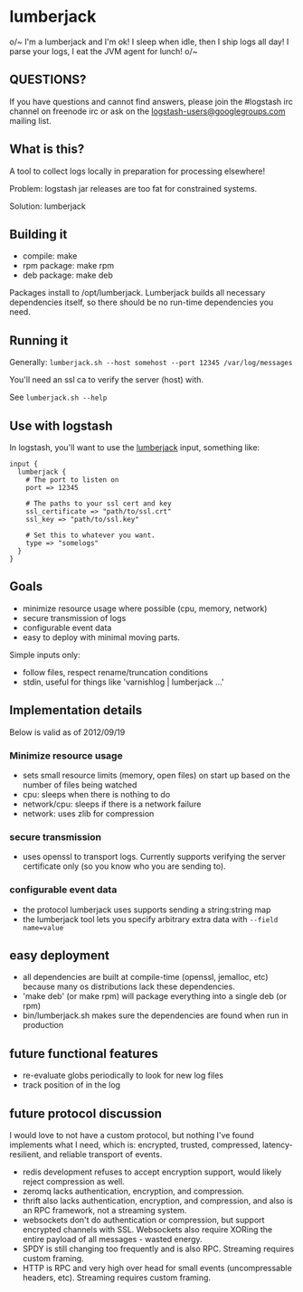 # lumberjack

o/~ I'm a lumberjack and I'm ok! I sleep when idle, then I ship logs all day! I parse your logs, I eat the JVM agent for lunch! o/~

## QUESTIONS?

If you have questions and cannot find answers, please join the #logstash irc
channel on freenode irc or ask on the logstash-users@googlegroups.com mailing
list.

## What is this?

A tool to collect logs locally in preparation for processing elsewhere!

Problem: logstash jar releases are too fat for constrained systems.

Solution: lumberjack

## Building it

* compile: make 
* rpm package: make rpm
* deb package: make deb

Packages install to /opt/lumberjack. Lumberjack builds all necessary
dependencies itself, so there should be no run-time dependencies you
need.

## Running it

Generally: `lumberjack.sh --host somehost --port 12345 /var/log/messages`

You'll need an ssl ca to verify the server (host) with.

See `lumberjack.sh --help`

## Use with logstash

In logstash, you'll want to use the [lumberjack](http://logstash.net/docs/latest/inputs/lumberjack) input, something like:

    input {
      lumberjack {
        # The port to listen on
        port => 12345

        # The paths to your ssl cert and key
        ssl_certificate => "path/to/ssl.crt"
        ssl_key => "path/to/ssl.key"

        # Set this to whatever you want.
        type => "somelogs"
      }
    }

## Goals

* minimize resource usage where possible (cpu, memory, network)
* secure transmission of logs
* configurable event data
* easy to deploy with minimal moving parts.

Simple inputs only:

* follow files, respect rename/truncation conditions
* stdin, useful for things like 'varnishlog | lumberjack ...'

## Implementation details 

Below is valid as of 2012/09/19

### Minimize resource usage

* sets small resource limits (memory, open files) on start up based on the
  number of files being watched
* cpu: sleeps when there is nothing to do
* network/cpu: sleeps if there is a network failure
* network: uses zlib for compression

### secure transmission

* uses openssl to transport logs. Currently supports verifying the server
  certificate only (so you know who you are sending to).

### configurable event data

* the protocol lumberjack uses supports sending a string:string map
* the lumberjack tool lets you specify arbitrary extra data with `--field name=value`

## easy deployment

* all dependencies are built at compile-time (openssl, jemalloc, etc) because many os distributions lack these dependencies.
* 'make deb' (or make rpm) will package everything into a single deb (or rpm)
* bin/lumberjack.sh makes sure the dependencies are found when run in production

## future functional features

* re-evaluate globs periodically to look for new log files
* track position of in the log

## future protocol discussion

I would love to not have a custom protocol, but nothing I've found implements
what I need, which is: encrypted, trusted, compressed, latency-resilient, and
reliable transport of events.

* redis development refuses to accept encryption support, would likely reject
  compression as well.
* zeromq lacks authentication, encryption, and compression.
* thrift also lacks authentication, encryption, and compression, and also is an
  RPC framework, not a streaming system.
* websockets don't do authentication or compression, but support encrypted
  channels with SSL. Websockets also require XORing the entire payload of all
  messages - wasted energy.
* SPDY is still changing too frequently and is also RPC. Streaming requires
  custom framing.
* HTTP is RPC and very high over head for small events (uncompressable headers,
  etc). Streaming requires custom framing.
